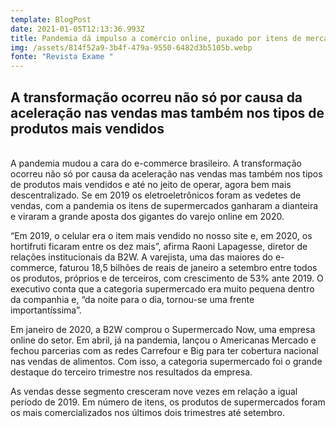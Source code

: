 ```yaml
---
template: BlogPost
date: 2021-01-05T12:13:36.993Z
title: Pandemia dá impulso a comércio online, puxado por itens de mercado
img: /assets/814f52a9-3b4f-479a-9550-6482d3b5105b.webp
fonte: "Revista Exame "
---
```

## A transformação ocorreu não só por causa da aceleração nas vendas mas também nos tipos de produtos mais vendidos

\
A pandemia mudou a cara do e-commerce brasileiro. A transformação ocorreu não só por causa da aceleração nas vendas mas também nos tipos de produtos mais vendidos e até no jeito de operar, agora bem mais descentralizado. Se em 2019 os eletroeletrônicos foram as vedetes de vendas, com a pandemia os itens de supermercados ganharam a dianteira e viraram a grande aposta dos gigantes do varejo online em 2020.

“Em 2019, o celular era o item mais vendido no nosso site e, em 2020, os hortifruti ficaram entre os dez mais”, afirma Raoni Lapagesse, diretor de relações institucionais da B2W. A varejista, uma das maiores do e-commerce, faturou 18,5 bilhões de reais de janeiro a setembro entre todos os produtos, próprios e de terceiros, com crescimento de 53% ante 2019. O executivo conta que a categoria supermercado era muito pequena dentro da companhia e, “da noite para o dia, tornou-se uma frente importantíssima”.

Em janeiro de 2020, a B2W comprou o Supermercado Now, uma empresa online do setor. Em abril, já na pandemia, lançou o Americanas Mercado e fechou parcerias com as redes Carrefour e Big para ter cobertura nacional nas vendas de alimentos. Com isso, a categoria supermercado foi o grande destaque do terceiro trimestre nos resultados da empresa.

As vendas desse segmento cresceram nove vezes em relação a igual período de 2019. Em número de itens, os produtos de supermercados foram os mais comercializados nos últimos dois trimestres até setembro.